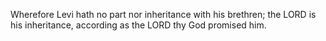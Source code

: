 Wherefore Levi hath no part nor inheritance with his brethren; the LORD is his inheritance, according as the LORD thy God promised him.
